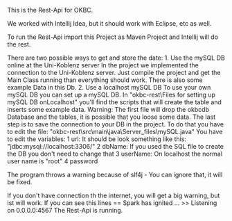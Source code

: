 This is the Rest-Api for OKBC.
 
We worked with Intellij Idea, but it should work with Eclipse, etc as well.

To run the Rest-Api import this Project as Maven Project and Intellij will do the rest.


There are two possible ways to get and store the date:
	1. Use the mySQL DB online at the Uni-Koblenz server 
		In the project we implemented the connection to the Uni-Koblenz server. 
		Just compile the project and get the Main Class running than everything should work.
		There is also some example Data in this Db.
	2. Use a localhost mySQL DB
		To use your own mySQL DB you can set up a mySQL DB.
		In "okbc-rest\Files for setting up mySQL DB onLocalhost" you'll find the scripts that
		will create the table and inserts some example data. Warning: The first file will drop
		the okbcdb Database and the tables, it is possible that you loose some data.
		The last step is to save the connection to your DB in the project.
		To do that you have to edit the file: "okbc-rest\src\main\java\Server_files\mySQL.java"
			You have to edit the variables: 
				1 url: It should be look something like this: "jdbc:mysql://localhost:3306/" 
				2 dbName: If you used the SQL file to create the DB you don't need to change that
				3 userName: On localhost the normal user name is "root"
				4 password

The program throws a warning because of slf4j - You can ignore that, it will be fixed.

If you don't have connection th the internet, you will get a big warning, but ist will work.
	If you can see this lines
		== Spark has ignited ...
		>> Listening on 0.0.0.0:4567
	The Rest-Api is running.

